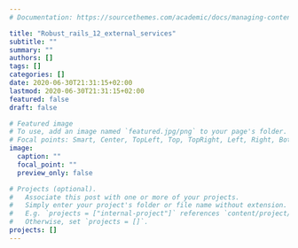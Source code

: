 ```yaml
---
# Documentation: https://sourcethemes.com/academic/docs/managing-content/

title: "Robust_rails_12_external_services"
subtitle: ""
summary: ""
authors: []
tags: []
categories: []
date: 2020-06-30T21:31:15+02:00
lastmod: 2020-06-30T21:31:15+02:00
featured: false
draft: false

# Featured image
# To use, add an image named `featured.jpg/png` to your page's folder.
# Focal points: Smart, Center, TopLeft, Top, TopRight, Left, Right, BottomLeft, Bottom, BottomRight.
image:
  caption: ""
  focal_point: ""
  preview_only: false

# Projects (optional).
#   Associate this post with one or more of your projects.
#   Simply enter your project's folder or file name without extension.
#   E.g. `projects = ["internal-project"]` references `content/project/deep-learning/index.md`.
#   Otherwise, set `projects = []`.
projects: []
---
```

